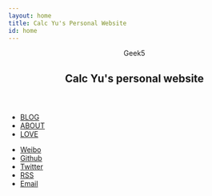 ```yaml
---
layout: home
title: Calc Yu's Personal Website
id: home
---
```


<header>
    <div class="logo">
        <div class="glitch" data-text="Geek5">Geek5</div>
        <h2>Calc Yu's personal website</h2>
    </div>
</header>
<main>
    <div id="main-frame-error" class="interstitial-wrapper">
    </div>
</main>
<footer>
    <nav class="nav">
        <ul>
          <li><a href="/blog/">BLOG</a></li>
          <li><a href="/about/">ABOUT</a></li>
          <li><a href="https://123xyz.taobao.com/" alt="老婆强行植入式广告链接">LOVE</a></li>
        </ul>
    </nav>
    <nav class="nav-social">
        <ul class="navigation">
        <!-- Weibo -->
        <li class="navigation__item">
            <a href="http://weibo.com/{{site.weibo}}" title="@Web技术讲师-凯哥 的微博" target="_blank">
            <i class="social fa fa-weibo"></i>
            <span class="label">Weibo</span>
            </a>
        </li>
        <!-- Github -->
        <li class="navigation__item">
            <a href="https://github.com/{{site.github}}" title="@calcyu 的 Github" target="_blank">
            <i class="social fa fa-github"></i>
            <span class="label">Github</span>
            </a>
        </li>
        <!-- Twitter -->
        <li class="navigation__item">
            <a href="http://twitter.com/{{site.twitter}}" title="@calcyu" target="_blank">
            <i class="social fa fa-twitter"></i>
            <span class="label">Twitter</span>
            </a>
        </li>
        <!-- RSS -->
        <li class="navigation__item">
            <a href="/feed.xml" rel="author" title="RSS" target="_blank">
            <i class="social fa fa-rss"></i>
            <span class="label">RSS</span>
            </a>
        </li>
        <!-- Email -->
        <li class="navigation__item">
            <a href="mailto:{{site.email}}" title="Contact me">
            <i class="social fa fa-envelope"></i>
            <span class="label">Email</span>
            </a>
        </li>
        </ul>
    </nav>
</footer>